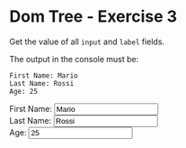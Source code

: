 # Dom Tree - Exercise 3

Get the value of all `input` and `label` fields.

The output in the console must be:

```
First Name: Mario
Last Name: Rossi
Age: 25
```
<html>
  <body>
    <div id="container">
      <form>
        <div>
          <label>First Name:</label>
          <input type="text" class="form-input" id="firstName" value="Mario"/>
        </div>
        <div>
          <label>Last Name:</label>
          <input type="text" class="form-input" id="lastName" value="Rossi"/>
        </div>
        <div>
          <label>Age:</label>
          <input type="number" class="form-input" id="age" value="25"/>
        </div>
      </form>
    </div>
  </body>
</html>

<script>
  
</script>